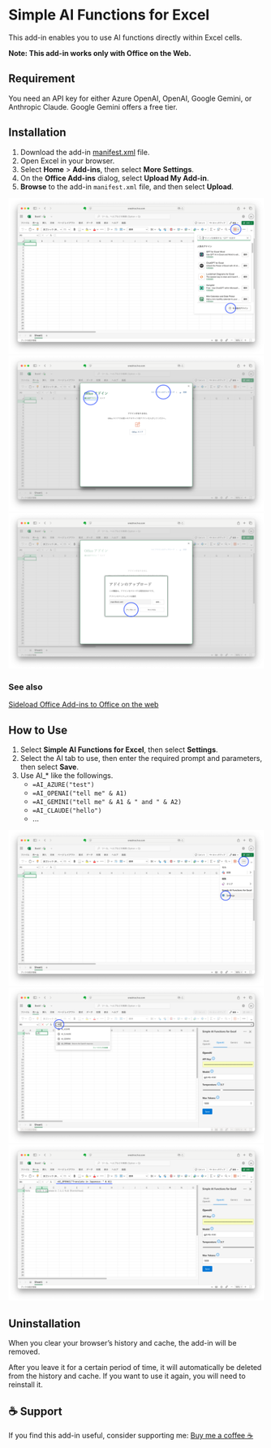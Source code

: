# Simple AI Functions for Excel

This add-in enables you to use AI functions directly within Excel cells.

**Note: This add-in works only with Office on the Web.**

## Requirement

You need an API key for either Azure OpenAI, OpenAI, Google Gemini, or Anthropic Claude. Google Gemini offers a free tier.

## Installation

1. Download the add-in [manifest.xml](https://1junh.github.io/aiexcel/manifest.xml) file.
2. Open Excel in your browser.
3. Select **Home** > **Add-ins**, then select **More Settings**.
4. On the **Office Add-ins** dialog, select **Upload My Add-in**.
5. **Browse** to the add-in `manifest.xml` file, and then select **Upload**.

![3](readme_images/op1.png)
![4](readme_images/op2.png)
![5](readme_images/op3.png)

### See also

[Sideload Office Add-ins to Office on the web](https://learn.microsoft.com/en-us/office/dev/add-ins/testing/sideload-office-add-ins-for-testing)


## How to Use

1. Select **Simple AI Functions for Excel**, then select **Settings**.
2. Select the AI tab to use, then enter the required prompt and parameters, then select **Save**.
3. Use AI_* like the followings.
   - `=AI_AZURE("test")`
   - `=AI_OPENAI("tell me" & A1)`
   - `=AI_GEMINI("tell me" & A1 & " and " & A2)`
   - `=AI_CLAUDE("hello")`
   - ...

![4](readme_images/op4.png)
![5](readme_images/op5.png)
![6](readme_images/op6.png)

## Uninstallation

When you clear your browser’s history and cache, the add-in will be removed.

After you leave it for a certain period of time, it will automatically be deleted from the history and cache.
If you want to use it again, you will need to reinstall it.


## ☕ Support

If you find this add-in useful, consider supporting me:
[Buy me a coffee ☕](https://coff.ee/1junh)
